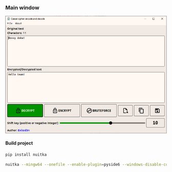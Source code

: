 ### Main window
![Main window](res/main.png)

#### Build project
```bash
pip install nuitka
```

```bash
nuitka --mingw64 --onefile --enable-plugin=pyside6 --windows-disable-console --windows-icon-from-ico=res\key.ico  --remove-output -o caesar_cipher.exe main.py
```